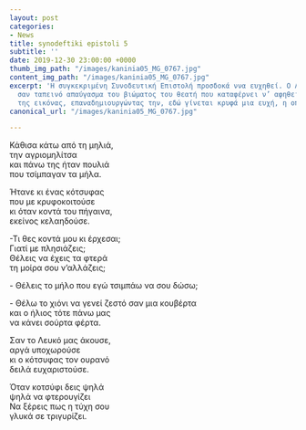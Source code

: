 ```yaml
---
layout: post
categories:
- News
title: synodeftiki epistoli 5
subtitle: ''
date: 2019-12-30 23:00:00 +0000
thumb_img_path: "/images/kaninia05_MG_0767.jpg"
content_img_path: "/images/kaninia05_MG_0767.jpg"
excerpt: 'Η συγκεκριμένη Συνοδευτική Επιστολή προσδοκά ννα ευχηθεί. Ο Λόγος που προτείνεται
  σαν ταπεινό απαύγασμα του βιώματος του θεατή που καταφέρνει ν’ αφηθεί στη μαγεία
  της εικόνας, επαναδημιουργώντας την, εδώ γίνεται κρυφά μια ευχή, η οποία βαθιά σημαίνει... '
canonical_url: "/images/kaninia05_MG_0767.jpg"

---
```

Κάθισα κάτω από τη μηλιά,  
την αγριομηλίτσα  
και πάνω της ήταν πουλιά  
που τσίμπαγαν τα μήλα.

Ήτανε κι ένας κότσυφας  
που με κρυφοκοιτούσε  
κι όταν κοντά του πήγαινα,  
εκείνος κελαηδούσε.

\-Τι θες κοντά μου κι έρχεσαι;  
Γιατί με πλησιάζεις;  
Θέλεις να έχεις τα φτερά  
τη μοίρα σου ν’αλλάζεις;  
  
\- Θέλεις το μήλο που εγώ τσιμπάω να σου δώσω;

\- Θέλω το χιόνι να γενεί ζεστό σαν μια κουβέρτα  
και ο ήλιος τότε πάνω μας  
να κάνει σούρτα φέρτα.

Σαν το Λευκό μας άκουσε,  
αργά υποχωρούσε  
κι ο κότσυφας τον ουρανό  
δειλά ευχαριστούσε.

Όταν κοτσύφι δεις ψηλά  
ψηλά να φτερουγίζει  
Να ξέρεις πως η τύχη σου  
γλυκά σε τριγυρίζει.